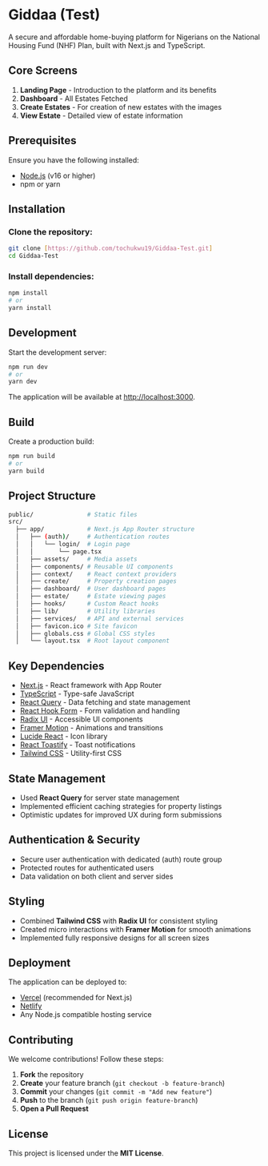 # Giddaa (Test)

A secure and affordable home-buying platform for Nigerians on the National Housing Fund (NHF) Plan, built with Next.js and TypeScript.


## Core Screens

1. **Landing Page** - Introduction to the platform and its benefits
2. **Dashboard** - All Estates Fetched
3. **Create Estates** - For creation of new estates with the images
4. **View Estate** - Detailed view of estate information

## Prerequisites

Ensure you have the following installed:

- [Node.js](https://nodejs.org/) (v16 or higher)
- npm or yarn

## Installation

### Clone the repository:

```bash
git clone [https://github.com/tochukwu19/Giddaa-Test.git]
cd Giddaa-Test
```

### Install dependencies:

```bash
npm install
# or
yarn install
```

## Development

Start the development server:

```bash
npm run dev
# or
yarn dev
```

The application will be available at [http://localhost:3000](http://localhost:3000).

## Build

Create a production build:

```bash
npm run build
# or
yarn build
```

## Project Structure

```bash
public/               # Static files
src/
  ├── app/            # Next.js App Router structure
  │   ├── (auth)/     # Authentication routes
  │   │   └── login/  # Login page
  │   │       └── page.tsx
  │   ├── assets/     # Media assets
  │   ├── components/ # Reusable UI components
  │   ├── context/    # React context providers
  │   ├── create/     # Property creation pages
  │   ├── dashboard/  # User dashboard pages
  │   ├── estate/     # Estate viewing pages
  │   ├── hooks/      # Custom React hooks
  │   ├── lib/        # Utility libraries
  │   ├── services/   # API and external services
  │   ├── favicon.ico # Site favicon
  │   ├── globals.css # Global CSS styles
  │   └── layout.tsx  # Root layout component
```

## Key Dependencies

- [Next.js](https://nextjs.org/) - React framework with App Router
- [TypeScript](https://www.typescriptlang.org/) - Type-safe JavaScript
- [React Query](https://tanstack.com/query/latest) - Data fetching and state management
- [React Hook Form](https://react-hook-form.com/) - Form validation and handling
- [Radix UI](https://www.radix-ui.com/) - Accessible UI components
- [Framer Motion](https://www.framer.com/motion/) - Animations and transitions
- [Lucide React](https://lucide.dev/) - Icon library
- [React Toastify](https://github.com/fkhadra/react-toastify) - Toast notifications
- [Tailwind CSS](https://tailwindcss.com/) - Utility-first CSS

## State Management

- Used **React Query** for server state management
- Implemented efficient caching strategies for property listings
- Optimistic updates for improved UX during form submissions

## Authentication & Security

- Secure user authentication with dedicated (auth) route group
- Protected routes for authenticated users
- Data validation on both client and server sides

## Styling

- Combined **Tailwind CSS** with **Radix UI** for consistent styling
- Created micro interactions with **Framer Motion** for smooth animations
- Implemented fully responsive designs for all screen sizes

## Deployment

The application can be deployed to:

- [Vercel](https://vercel.com/) (recommended for Next.js)
- [Netlify](https://www.netlify.com/)
- Any Node.js compatible hosting service

## Contributing

We welcome contributions! Follow these steps:

1. **Fork** the repository
2. **Create** your feature branch (`git checkout -b feature-branch`)
3. **Commit** your changes (`git commit -m "Add new feature"`)
4. **Push** to the branch (`git push origin feature-branch`)
5. **Open a Pull Request**

## License

This project is licensed under the **MIT License**.